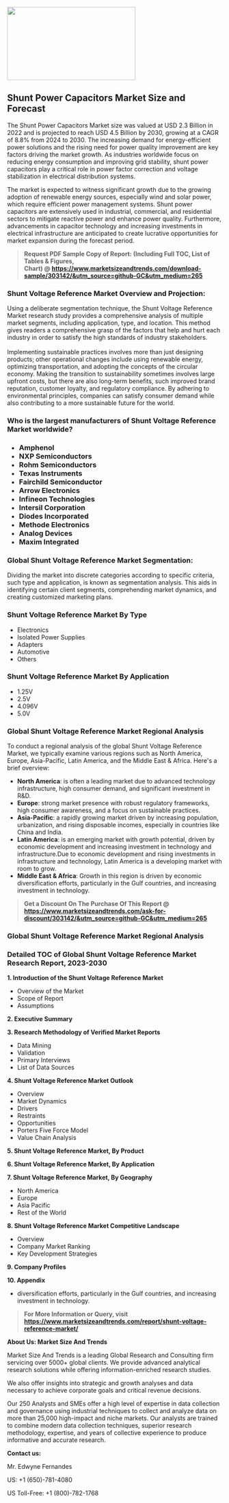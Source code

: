 <p><img class="alignnone size-medium wp-image-20088" src="https://ffe5etoiles.com/wp-content/uploads/2024/12/MST1-300x171.png" alt="" width="300" height="171" /></p><h2>Shunt Power Capacitors Market Size and Forecast</h2><p>The Shunt Power Capacitors Market size was valued at USD 2.3 Billion in 2022 and is projected to reach USD 4.5 Billion by 2030, growing at a CAGR of 8.8% from 2024 to 2030. The increasing demand for energy-efficient power solutions and the rising need for power quality improvement are key factors driving the market growth. As industries worldwide focus on reducing energy consumption and improving grid stability, shunt power capacitors play a critical role in power factor correction and voltage stabilization in electrical distribution systems.</p><p>The market is expected to witness significant growth due to the growing adoption of renewable energy sources, especially wind and solar power, which require efficient power management systems. Shunt power capacitors are extensively used in industrial, commercial, and residential sectors to mitigate reactive power and enhance power quality. Furthermore, advancements in capacitor technology and increasing investments in electrical infrastructure are anticipated to create lucrative opportunities for market expansion during the forecast period.</p></p><blockquote id="" class=""><strong>Request PDF Sample Copy of Report: (Including Full TOC, List of Tables &amp; Figures, Chart)&nbsp;@&nbsp;<strong><a href="https://www.marketsizeandtrends.com/download-sample/303142/&utm_source=github-GC&utm_medium=265" target="_blank">https://www.marketsizeandtrends.com/download-sample/303142/&utm_source=github-GC&utm_medium=265</a></strong></strong></blockquote><h3 id="" class="">Shunt Voltage Reference Market&nbsp;Overview and Projection:</h3><p id="" class="">Using a deliberate segmentation technique, the Shunt Voltage Reference Market research study provides a comprehensive analysis of multiple market segments, including application, type, and location. This method gives readers a comprehensive grasp of the factors that help and hurt each industry in order to satisfy the high standards of industry stakeholders. <br /> <br />Implementing sustainable practices involves more than just designing products; other operational changes include using renewable energy, optimizing transportation, and adopting the concepts of the circular economy. Making the transition to sustainability sometimes involves large upfront costs, but there are also long-term benefits, such improved brand reputation, customer loyalty, and regulatory compliance. By adhering to environmental principles, companies can satisfy consumer demand while also contributing to a more sustainable future for the world.</p><h3 id="" class="">Who is the largest manufacturers of&nbsp;Shunt Voltage Reference Market worldwide?</h3><h3 class=""><p><ul><li>Amphenol </li><li> NXP Semiconductors </li><li> Rohm Semiconductors </li><li> Texas Instruments </li><li> Fairchild Semiconductor </li><li> Arrow Electronics </li><li> Infineon Technologies </li><li> Intersil Corporation </li><li> Diodes Incorporated </li><li> Methode Electronics </li><li> Analog Devices </li><li> Maxim Integrated</li></ul></p></h3><h3 id="" class="">Global&nbsp;Shunt Voltage Reference Market Segmentation:</h3><p id="" class="">Dividing the market into discrete categories according to specific criteria, such type and application, is known as segmentation analysis. This aids in identifying certain client segments, comprehending market dynamics, and creating customized marketing plans.</p><h3 id="" class="">Shunt Voltage Reference Market&nbsp;By Type</h3><p><p><ul><li>Electronics</li><li> Isolated Power Supplies</li><li> Adapters</li><li> Automotive</li><li> Others</p></li></ul></p></p><h3 id="" class="">Shunt Voltage Reference Market&nbsp;By Application</h3><p class=""><p><ul><li>1.25V</li><li> 2.5V</li><li> 4.096V</li><li> 5.0V</li></ul></p></p><h3 id="" class="">Global Shunt Voltage Reference Market Regional Analysis</h3><p id="" class="">To conduct a regional analysis of the global Shunt Voltage Reference Market, we typically examine various regions such as North America, Europe, Asia-Pacific, Latin America, and the Middle East &amp; Africa. Here's a brief overview:</p><ul><li><strong>North America</strong>: is often a leading market due to advanced technology infrastructure, high consumer demand, and significant investment in R&amp;D.</li><li><strong>Europe</strong>: strong market presence with robust regulatory frameworks, high consumer awareness, and a focus on sustainable practices.</li><li><strong>Asia-Pacific</strong>: a rapidly growing market driven by increasing population, urbanization, and rising disposable incomes, especially in countries like China and India.</li><li><strong>Latin America</strong>: is an emerging market with growth potential, driven by economic development and increasing investment in technology and infrastructure.Due to economic development and rising investments in infrastructure and technology, Latin America is a developing market with room to grow.</li><li><strong>Middle East &amp; Africa</strong>: Growth in this region is driven by economic diversification efforts, particularly in the Gulf countries, and increasing investment in technology.</li></ul><blockquote id="" class=""><strong>Get a Discount On The Purchase Of This Report @ <strong><a href="https://www.marketsizeandtrends.com/ask-for-discount/303142/&utm_source=github-GC&utm_medium=265" target="_blank">https://www.marketsizeandtrends.com/ask-for-discount/303142/&utm_source=github-GC&utm_medium=265</a></strong></strong></blockquote><h3 id="" class="">Global Shunt Voltage Reference Market Regional Analysis</h3><h3 id="" class="">Detailed TOC of Global Shunt Voltage Reference Market Research Report, 2023-2030</h3><p id="" class=""><strong>1. Introduction of the Shunt Voltage Reference Market</strong></p><ul><li>Overview of the Market</li><li>Scope of Report</li><li>Assumptions</li></ul><p id="" class=""><strong>2. Executive Summary</strong></p><p id="" class=""><strong>3. Research Methodology of Verified Market Reports</strong></p><ul><li>Data Mining</li><li>Validation</li><li>Primary Interviews</li><li>List of Data Sources</li></ul><p id="" class=""><strong>4. Shunt Voltage Reference Market Outlook</strong></p><ul><li>Overview</li><li>Market Dynamics</li><li>Drivers</li><li>Restraints</li><li>Opportunities</li><li>Porters Five Force Model</li><li>Value Chain Analysis</li></ul><p id="" class=""><strong>5. Shunt Voltage Reference Market, By Product</strong></p><p id="" class=""><strong>6. Shunt Voltage Reference Market, By Application</strong></p><p id="" class=""><strong>7. Shunt Voltage Reference Market, By Geography</strong></p><ul><li>North America</li><li>Europe</li><li>Asia Pacific</li><li>Rest of the World</li></ul><p id="" class=""><strong>8. Shunt Voltage Reference Market Competitive Landscape</strong></p><ul><li>Overview</li><li>Company Market Ranking</li><li>Key Development Strategies</li></ul><p id="" class=""><strong>9. Company Profiles</strong></p><p id="" class=""><strong>10. Appendix</strong></p><ul><li>diversification efforts, particularly in the Gulf countries, and increasing investment in technology.</li></ul><blockquote id="" class=""><strong>For More Information or Query, visit <strong><strong><a href="https://www.marketsizeandtrends.com/report/shunt-voltage-reference-market/" target="_blank">https://www.marketsizeandtrends.com/report/shunt-voltage-reference-market/</a></strong></strong></strong></blockquote><p id="" class=""><strong>About Us: Market Size And Trends</strong></p><p id="" class="">Market Size And Trends is a leading Global Research and Consulting firm servicing over 5000+ global clients. We provide advanced analytical research solutions while offering information-enriched research studies.</p><p id="" class="">We also offer insights into strategic and growth analyses and data necessary to achieve corporate goals and critical revenue decisions.</p><p id="" class="">Our 250 Analysts and SMEs offer a high level of expertise in data collection and governance using industrial techniques to collect and analyze data on more than 25,000 high-impact and niche markets. Our analysts are trained to combine modern data collection techniques, superior research methodology, expertise, and years of collective experience to produce informative and accurate research.</p><p id="" class=""><strong>Contact us:</strong></p><p id="" class="">Mr. Edwyne Fernandes</p><p id="" class="">US: +1 (650)-781-4080</p><p id="" class="">US Toll-Free: +1 (800)-782-1768</p>
